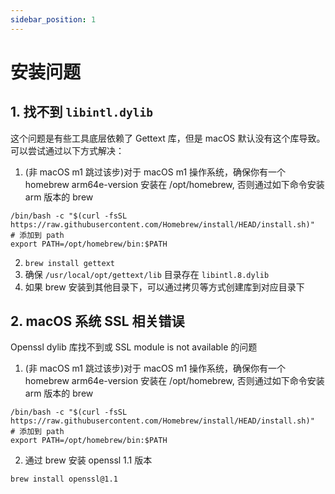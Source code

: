 ```yaml
---
sidebar_position: 1
---
```

# 安装问题

## 1. 找不到 `libintl.dylib`

这个问题是有些工具底层依赖了 Gettext 库，但是 macOS 默认没有这个库导致。可以尝试通过以下方式解决：

1. (非 macOS m1 跳过该步)对于 macOS m1 操作系统，确保你有一个 homebrew arm64e-version  安装在 /opt/homebrew, 否则通过如下命令安装 arm 版本的 brew

```
/bin/bash -c "$(curl -fsSL https://raw.githubusercontent.com/Homebrew/install/HEAD/install.sh)"
# 添加到 path
export PATH=/opt/homebrew/bin:$PATH
```

2. `brew install gettext`
3. 确保 `/usr/local/opt/gettext/lib` 目录存在 `libintl.8.dylib`
4. 如果 brew 安装到其他目录下，可以通过拷贝等方式创建库到对应目录下

## 2. macOS 系统 SSL 相关错误

Openssl dylib 库找不到或 SSL module is not available 的问题

1. (非 macOS m1 跳过该步)对于 macOS m1 操作系统，确保你有一个 homebrew arm64e-version  安装在 /opt/homebrew, 否则通过如下命令安装 arm 版本的 brew

```
/bin/bash -c "$(curl -fsSL https://raw.githubusercontent.com/Homebrew/install/HEAD/install.sh)"
# 添加到 path
export PATH=/opt/homebrew/bin:$PATH
```

2. 通过 brew 安装 openssl 1.1 版本

```
brew install openssl@1.1
```

